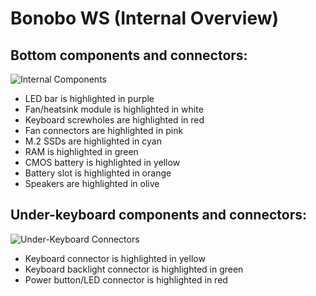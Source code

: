 # Bonobo WS (Internal Overview)

## Bottom components and connectors:

![Internal Components](./img/components-highlighted.jpg)

- LED bar is highlighted in purple
- Fan/heatsink module is highlighted in white
- Keyboard screwholes are highlighted in red
- Fan connectors are highlighted in pink
- M.2 SSDs are highlighted in cyan
- RAM is highlighted in green
- CMOS battery is highlighted in yellow
- Battery slot is highlighted in orange
- Speakers are highlighted in olive

## Under-keyboard components and connectors:

![Under-Keyboard Connectors](./img/under-keyboard.jpg)

- Keyboard connector is highlighted in yellow
- Keyboard backlight connector is highlighted in green
- Power button/LED connector is highlighted in red
